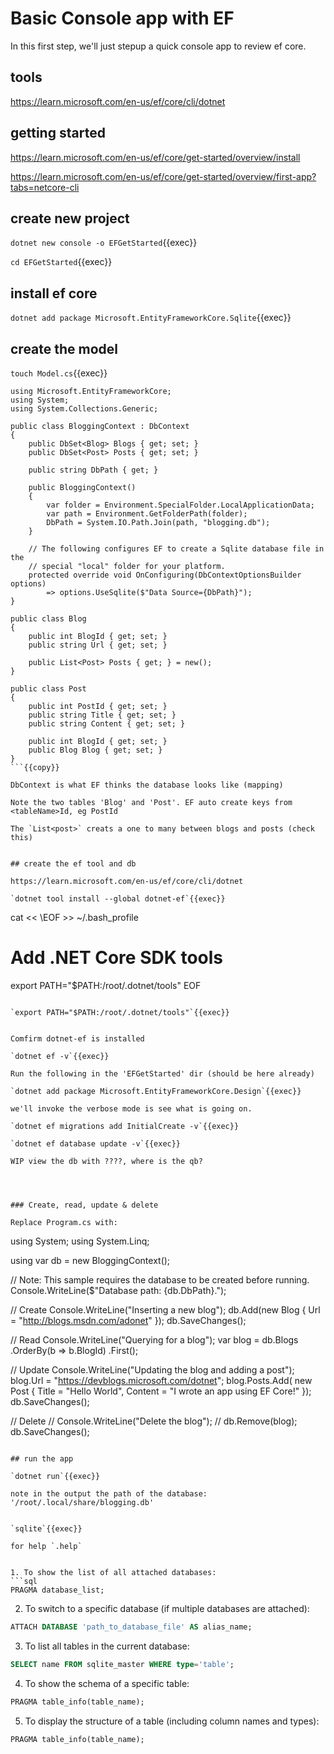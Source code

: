 
# Basic Console app with EF

In this first step, we'll just stepup a quick console app to review ef core.

## tools

https://learn.microsoft.com/en-us/ef/core/cli/dotnet

## getting started

https://learn.microsoft.com/en-us/ef/core/get-started/overview/install

https://learn.microsoft.com/en-us/ef/core/get-started/overview/first-app?tabs=netcore-cli


## create new project


`dotnet new console -o EFGetStarted`{{exec}}

`cd EFGetStarted`{{exec}}

## install ef core

`dotnet add package Microsoft.EntityFrameworkCore.Sqlite`{{exec}}

## create the model

`touch Model.cs`{{exec}}

```
using Microsoft.EntityFrameworkCore;
using System;
using System.Collections.Generic;

public class BloggingContext : DbContext
{
    public DbSet<Blog> Blogs { get; set; }
    public DbSet<Post> Posts { get; set; }

    public string DbPath { get; }

    public BloggingContext()
    {
        var folder = Environment.SpecialFolder.LocalApplicationData;
        var path = Environment.GetFolderPath(folder);
        DbPath = System.IO.Path.Join(path, "blogging.db");
    }

    // The following configures EF to create a Sqlite database file in the
    // special "local" folder for your platform.
    protected override void OnConfiguring(DbContextOptionsBuilder options)
        => options.UseSqlite($"Data Source={DbPath}");
}

public class Blog
{
    public int BlogId { get; set; }
    public string Url { get; set; }

    public List<Post> Posts { get; } = new();
}

public class Post
{
    public int PostId { get; set; }
    public string Title { get; set; }
    public string Content { get; set; }

    public int BlogId { get; set; }
    public Blog Blog { get; set; }
}
```{{copy}}

DbContext is what EF thinks the database looks like (mapping)

Note the two tables 'Blog' and 'Post'. EF auto create keys from <tableName>Id, eg PostId

The `List<post>` creats a one to many between blogs and posts (check this)


## create the ef tool and db

https://learn.microsoft.com/en-us/ef/core/cli/dotnet

`dotnet tool install --global dotnet-ef`{{exec}}

```
cat << \EOF >> ~/.bash_profile
# Add .NET Core SDK tools
export PATH="$PATH:/root/.dotnet/tools"
EOF
```{{exec}}

`export PATH="$PATH:/root/.dotnet/tools"`{{exec}}


Comfirm dotnet-ef is installed

`dotnet ef -v`{{exec}}

Run the following in the 'EFGetStarted' dir (should be here already)

`dotnet add package Microsoft.EntityFrameworkCore.Design`{{exec}}

we'll invoke the verbose mode is see what is going on.

`dotnet ef migrations add InitialCreate -v`{{exec}}

`dotnet ef database update -v`{{exec}}

WIP view the db with ????, where is the qb?




### Create, read, update & delete

Replace Program.cs with:

```
using System;
using System.Linq;

using var db = new BloggingContext();

// Note: This sample requires the database to be created before running.
Console.WriteLine($"Database path: {db.DbPath}.");

// Create
Console.WriteLine("Inserting a new blog");
db.Add(new Blog { Url = "http://blogs.msdn.com/adonet" });
db.SaveChanges();

// Read
Console.WriteLine("Querying for a blog");
var blog = db.Blogs
    .OrderBy(b => b.BlogId)
    .First();

// Update
Console.WriteLine("Updating the blog and adding a post");
blog.Url = "https://devblogs.microsoft.com/dotnet";
blog.Posts.Add(
    new Post { Title = "Hello World", Content = "I wrote an app using EF Core!" });
db.SaveChanges();

// Delete
// Console.WriteLine("Delete the blog");
// db.Remove(blog);
db.SaveChanges();
```{{copy}}

## run the app

`dotnet run`{{exec}}

note in the output the path of the database:  '/root/.local/share/blogging.db'


`sqlite`{{exec}}

for help `.help`


1. To show the list of all attached databases:
```sql
PRAGMA database_list;
```

2. To switch to a specific database (if multiple databases are attached):
```sql
ATTACH DATABASE 'path_to_database_file' AS alias_name;
```

3. To list all tables in the current database:
```sql
SELECT name FROM sqlite_master WHERE type='table';
```

4. To show the schema of a specific table:
```sql
PRAGMA table_info(table_name);
```

5. To display the structure of a table (including column names and types):
```sql
PRAGMA table_info(table_name);
```